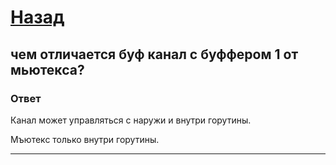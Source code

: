 # [Назад](/L2/L2_.md)

## чем отличается буф канал с буффером 1 от мьютекса?

### Ответ

Канал может управляться с наружи и внутри горутины.

Мъютекс только внутри горутины.

-----------------------------------------------
